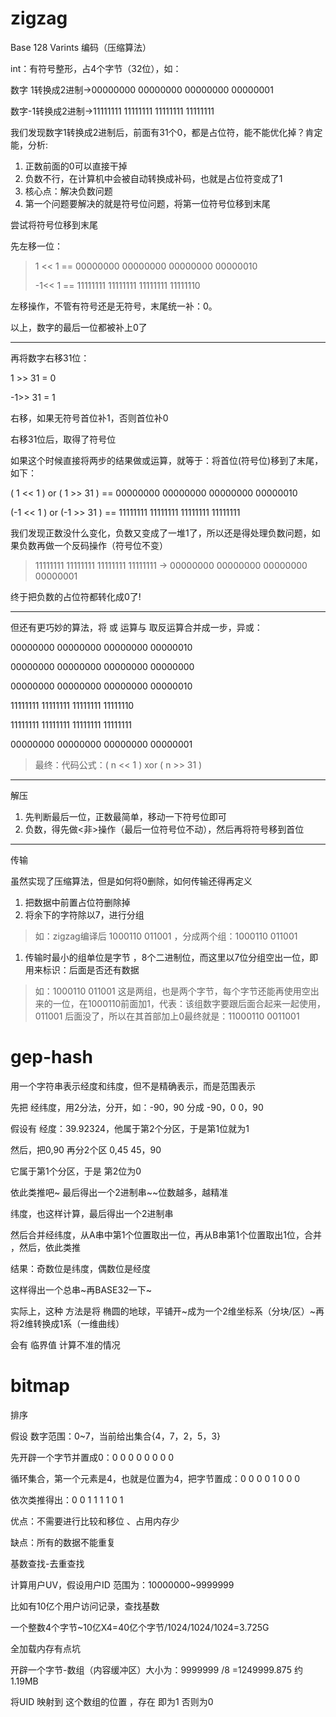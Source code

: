 # zigzag

Base 128 Varints 编码（压缩算法）

int：有符号整形，占4个字节（32位），如：

数字 1转换成2进制\-\>00000000 00000000 00000000 00000001

数字\-1转换成2进制\-\>11111111 11111111 11111111 11111111

我们发现数字1转换成2进制后，前面有31个0，都是占位符，能不能优化掉？肯定能，分析:

1. 正数前面的0可以直接干掉
2. 负数不行，在计算机中会被自动转换成补码，也就是占位符变成了1
3. 核心点：解决负数问题
4. 第一个问题要解决的就是符号位问题，将第一位符号位移到末尾

尝试将符号位移到末尾

先左移一位：

> 1 \<\< 1 == 00000000 00000000 00000000 00000010
> 
> 
> \-1\<\< 1 == 11111111 11111111 11111111 11111110

左移操作，不管有符号还是无符号，末尾统一补：0。

以上，数字的最后一位都被补上0了

---

再将数字右移31位：

1 \>\> 31 = 0

\-1\>\> 31 = 1

右移，如果无符号首位补1，否则首位补0

右移31位后，取得了符号位

如果这个时候直接将两步的结果做或运算，就等于：将首位\(符号位\)移到了末尾，如下：

\( 1 \<\< 1 \) or \( 1 \>\> 31 \) == 00000000 00000000 00000000 00000010

\(\-1 \<\< 1 \) or \(\-1 \>\> 31 \) == 11111111 11111111 11111111 11111111

我们发现正数没什么变化，负数又变成了一堆1了，所以还是得处理负数问题，如果负数再做一个反码操作（符号位不变）

> 11111111 11111111 11111111 11111111 \-\> 00000000 00000000 00000000 00000001

终于把负数的占位符都转化成0了\!

---

但还有更巧妙的算法，将 或 运算与 取反运算合并成一步，异或：

00000000 00000000 00000000 00000010

00000000 00000000 00000000 00000000

00000000 00000000 00000000 00000010

11111111 11111111 11111111 11111110

11111111 11111111 11111111 11111111

00000000 00000000 00000000 00000001

> 最终：代码公式：\( n \<\< 1 \) xor \( n \>\> 31 \)

---

解压

1. 先判断最后一位，正数最简单，移动一下符号位即可
2. 负数，得先做\<非\>操作（最后一位符号位不动），然后再将符号移到首位

---

传输

虽然实现了压缩算法，但是如何将0删除，如何传输还得再定义

1. 把数据中前置占位符删除掉
2. 将余下的字符除以7，进行分组

> 如：zigzag编译后 1000110 011001 ，分成两个组：1000110 011001

1. 传输时最小的组单位是字节 ，8个二进制位，而这里以7位分组空出一位，即用来标识：后面是否还有数据

> 如：1000110 011001 这是两组，也是两个字节，每个字节还能再使用空出来的一位，在1000110前面加1，代表：该组数字要跟后面合起来一起使用，011001 后面没了，所以在其首部加上0最终就是：11000110 0011001



# gep\-hash

用一个字符串表示经度和纬度，但不是精确表示，而是范围表示

先把 经纬度，用2分法，分开，如：\-90，90 分成 \-90，0 0，90

假设有 经度：39.92324，他属于第2个分区，于是第1位就为1

然后，把0,90 再分2个区 0,45 45，90

它属于第1个分区，于是 第2位为0

依此类推吧~ 最后得出一个2进制串~~位数越多，越精准

纬度，也这样计算，最后得出一个2进制串

然后合并经纬度，从A串中第1个位置取出一位，再从B串第1个位置取出1位，合并 ，然后，依此类推

结果：奇数位是纬度，偶数位是经度

这样得出一个总串~再BASE32一下~

实际上，这种 方法是将 椭圆的地球，平铺开~成为一个2维坐标系（分块/区）~再将2维转换成1系（一维曲线）

会有 临界值 计算不准的情况

# bitmap

排序

假设 数字范围：0~7，当前给出集合{4，7，2，5，3}

先开辟一个字节并置成0：0 0 0 0 0 0 0 0

循环集合，第一个元素是4，也就是位置为4，把字节置成：0 0 0 0 1 0 0 0

依次类推得出：0 0 1 1 1 1 0 1

优点：不需要进行比较和移位 、占用内存少

缺点：所有的数据不能重复

基数查找\-去重查找

计算用户UV，假设用户ID 范围为：10000000~9999999

比如有10亿个用户访问记录，查找基数

一个整数4个字节~10亿X4=40亿个字节/1024/1024/1024=3.725G

全加载内存有点坑

开辟一个字节\-数组（内容缓冲区）大小为：9999999 /8 =1249999.875 约1.19MB

将UID 映射到 这个数组的位置 ，存在 即为1 否则为0




